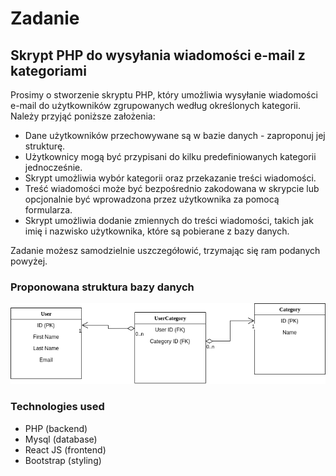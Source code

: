 # Zadanie

## Skrypt PHP do wysyłania wiadomości e-mail z kategoriami

Prosimy o stworzenie skryptu PHP, który umożliwia wysyłanie wiadomości e-mail do użytkowników zgrupowanych według określonych kategorii. Należy przyjąć poniższe założenia:

- Dane użytkowników przechowywane są w bazie danych - zaproponuj jej strukturę.
- Użytkownicy mogą być przypisani do kilku predefiniowanych kategorii jednocześnie.
- Skrypt umożliwia wybór kategorii oraz przekazanie treści wiadomości.
- Treść wiadomości może być bezpośrednio zakodowana w skrypcie lub opcjonalnie być wprowadzona przez użytkownika za pomocą formularza.
- Skrypt umożliwia dodanie zmiennych do treści wiadomości, takich jak imię i nazwisko użytkownika, które są pobierane z bazy danych.

Zadanie możesz samodzielnie uszczegółowić, trzymając się ram podanych powyżej.

### Proponowana struktura bazy danych

![db](./screenshots/schema.png)

### Technologies used

- PHP (backend)
- Mysql (database)
- React JS (frontend)
- Bootstrap (styling)

